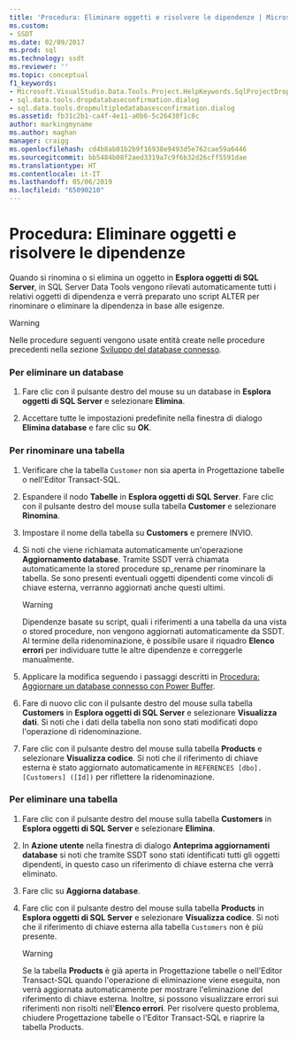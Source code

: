 ```yaml
---
title: 'Procedura: Eliminare oggetti e risolvere le dipendenze | Microsoft Docs'
ms.custom:
- SSDT
ms.date: 02/09/2017
ms.prod: sql
ms.technology: ssdt
ms.reviewer: ''
ms.topic: conceptual
f1_keywords:
- Microsoft.VisualStudio.Data.Tools.Project.HelpKeywords.SqlProjectDropDatabaseConfirmationDialog
- sql.data.tools.dropdatabaseconfirmation.dialog
- sql.data.tools.dropmultipledatabasesconfirmation.dialog
ms.assetid: fb31c2b1-ca4f-4e11-a0b6-5c26430f1c8c
author: markingmyname
ms.author: maghan
manager: craigg
ms.openlocfilehash: cd4b8ab01b2b9f16938e9493d5e762cae59a6446
ms.sourcegitcommit: bb5484b08f2aed3319a7c9f6b32d26cff5591dae
ms.translationtype: HT
ms.contentlocale: it-IT
ms.lasthandoff: 05/06/2019
ms.locfileid: "65090210"
---
```

# <a name="how-to-delete-objects-and-resolve-dependencies"></a>Procedura: Eliminare oggetti e risolvere le dipendenze
Quando si rinomina o si elimina un oggetto in **Esplora oggetti di SQL Server**, in SQL Server Data Tools vengono rilevati automaticamente tutti i relativi oggetti di dipendenza e verrà preparato uno script ALTER per rinominare o eliminare la dipendenza in base alle esigenze.  
  
> [!WARNING]  
> Nelle procedure seguenti vengono usate entità create nelle procedure precedenti nella sezione [Sviluppo del database connesso](../ssdt/connected-database-development.md).  
  
### <a name="to-delete-a-database"></a>Per eliminare un database  
  
1.  Fare clic con il pulsante destro del mouse su un database in **Esplora oggetti di SQL Server** e selezionare **Elimina**.  
  
2.  Accettare tutte le impostazioni predefinite nella finestra di dialogo **Elimina database** e fare clic su **OK**.  
  
### <a name="to-rename-a-table"></a>Per rinominare una tabella  
  
1.  Verificare che la tabella `Customer` non sia aperta in Progettazione tabelle o nell'Editor Transact\-SQL.  
  
2.  Espandere il nodo **Tabelle** in **Esplora oggetti di SQL Server**. Fare clic con il pulsante destro del mouse sulla tabella **Customer** e selezionare **Rinomina**.  
  
3.  Impostare il nome della tabella su **Customers** e premere INVIO.  
  
4.  Si noti che viene richiamata automaticamente un'operazione **Aggiornamento database**. Tramite SSDT verrà chiamata automaticamente la stored procedure sp_rename per rinominare la tabella. Se sono presenti eventuali oggetti dipendenti come vincoli di chiave esterna, verranno aggiornati anche questi ultimi.  
  
    > [!WARNING]  
    > Dipendenze basate su script, quali i riferimenti a una tabella da una vista o stored procedure, non vengono aggiornati automaticamente da SSDT. Al termine della ridenominazione, è possibile usare il riquadro **Elenco errori** per individuare tutte le altre dipendenze e correggerle manualmente.  
  
5.  Applicare la modifica seguendo i passaggi descritti in [Procedura: Aggiornare un database connesso con Power Buffer](../ssdt/how-to-update-a-connected-database-with-power-buffer.md).  
  
6.  Fare di nuovo clic con il pulsante destro del mouse sulla tabella **Customers** in **Esplora oggetti di SQL Server** e selezionare **Visualizza dati**. Si noti che i dati della tabella non sono stati modificati dopo l'operazione di ridenominazione.  
  
7.  Fare clic con il pulsante destro del mouse sulla tabella **Products** e selezionare **Visualizza codice**. Si noti che il riferimento di chiave esterna è stato aggiornato automaticamente in `REFERENCES [dbo].[Customers] ([Id])` per riflettere la ridenominazione.  
  
### <a name="to-delete-a-table"></a>Per eliminare una tabella  
  
1.  Fare clic con il pulsante destro del mouse sulla tabella **Customers** in **Esplora oggetti di SQL Server** e selezionare **Elimina**.  
  
2.  In **Azione utente** nella finestra di dialogo **Anteprima aggiornamenti database** si noti che tramite SSDT sono stati identificati tutti gli oggetti dipendenti, in questo caso un riferimento di chiave esterna che verrà eliminato.  
  
3.  Fare clic su **Aggiorna database**.  
  
4.  Fare clic con il pulsante destro del mouse sulla tabella **Products** in **Esplora oggetti di SQL Server** e selezionare **Visualizza codice**. Si noti che il riferimento di chiave esterna alla tabella `Customers` non è più presente.  
  
    > [!WARNING]  
    > Se la tabella **Products** è già aperta in Progettazione tabelle o nell'Editor Transact\-SQL quando l'operazione di eliminazione viene eseguita, non verrà aggiornata automaticamente per mostrare l'eliminazione del riferimento di chiave esterna. Inoltre, si possono visualizzare errori sui riferimenti non risolti nell'**Elenco errori**. Per risolvere questo problema, chiudere Progettazione tabelle o l'Editor Transact\-SQL e riaprire la tabella Products.  
  
